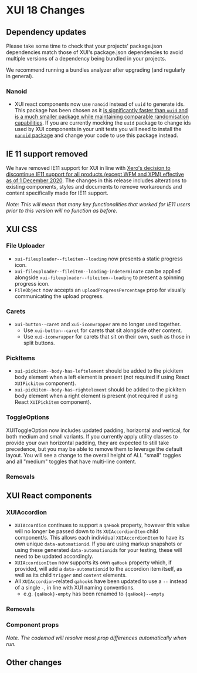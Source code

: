 # XUI 18 Changes

## Dependency updates

Please take some time to check that your projects' package.json dependencies match those of XUI's package.json dependencies to avoid multiple versions of a dependency being bundled in your projects.

We recommend running a bundles analyzer after upgrading (and regularly in general).

### Nanoid

- XUI react components now use `nanoid` instead of `uuid` to generate ids. This package has been chosen as it [is significantly faster than `uuid` and is a much smaller package while maintaining comparable randomisation capabilities](https://github.com/ai/nanoid#comparison-with-uuid). If you are currently mocking the `uuid` package to change ids used by XUI components in your unit tests you will need to install the [`nanoid` package](https://www.npmjs.com/package/nanoid) and change your code to use this package instead.

## IE 11 support removed

We have removed IE11 support for XUI in line with [Xero's decision to discontinue IE11 support for all products (except WFM and XPM) effective as of 1 December 2020](https://xero.slack.com/archives/C63PJSH25/p1606789311155600). The changes in this release includes alterations to existing components, styles and documents to remove workarounds and content specifically made for IE11 support.

_Note: This will mean that many key functionalities that worked for IE11 users prior to this version will no function as before._

## XUI CSS

### File Uploader

- `xui-fileuploader--fileitem--loading` now presents a static progress icon.
- `xui-fileuploader--fileitem--loading-indeterminate` can be applied alongside `xui-fileuploader--fileitem--loading` to present a spinning progress icon.
- `FileObject` now accepts an `uploadProgressPercentage` prop for visually communicating the upload progress.

### Carets

- `xui-button--caret` and `xui-iconwrapper` are no longer used together.
  - Use `xui-button--caret` for carets that sit alongside other content.
  - Use `xui-iconwrapper` for carets that sit on their own, such as those in split buttons.

### PickItems

- `xui-pickitem--body-has-leftelement` should be added to the pickitem body element when a left element is present (not required if using React `XUIPickitem` component).
- `xui-pickitem--body-has-rightelement` should be added to the pickitem body element when a right element is present (not required if using React `XUIPickitem` component).

### ToggleOptions

XUIToggleOption now includes updated padding, horizontal and vertical, for both medium and small variants. If you currently apply utility classes to provide your own horizontal padding, they are expected to still take precedence, but you may be able to remove them to leverage the default layout. You will see a change to the overall height of ALL "small" toggles and all "medium" toggles that have multi-line content.

### Removals

## XUI React components

### XUIAccordion

- `XUIAccordion` continues to support a `qaHook` property, however this value will no longer be passed down to its `XUIAccordionItem` child component/s. This allows each individual `XUIAccordionItem` to have its own unique `data-automationid`. If you are using markup snapshots or using these generated `data-automationid`s for your testing, these will need to be updated accordingly.
- `XUIAccordionItem` now supports its own `qaHook` property which, if provided, will add a `data-automationid` to the accordion item itself, as well as its child `trigger` and `content` elements.
- All `XUIAccordion`-related `qahook`s have been updated to use a `--` instead of a single `-`, in line with XUI naming conventions.
  - e.g. `{qaHook}-empty` has been renamed to `{qaHook}--empty`

### Removals

### Component props

_Note. The codemod will resolve most prop differences automatically when run._

## Other changes
